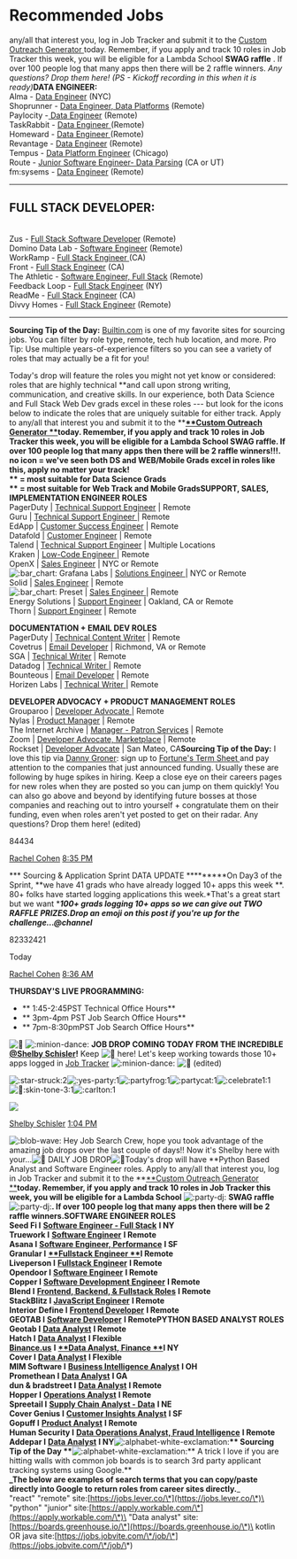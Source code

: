 # Recommended Jobs

any/all that interest you, log in Job Tracker and submit it to the [Custom Outreach Generator ](https://lambda-alumni.slack.com/archives/GJQ1VTZ7U/p1632239925188100)today. Remember, if you apply and track 10 roles in Job Tracker this week, you will be eligible for a Lambda School **SWAG raffle** . If over 100 people log that many apps then there will be 2 raffle winners. _Any questions? Drop them here! (PS - Kickoff recording in this when it is ready)_**DATA ENGINEER:**\
Alma - [Data Engineer](https://angel.co/company/alma-14/jobs/1169661-data-engineer) (NYC)\
Shoprunner - [Data Engineer, Data Platforms](https://builtin.com/job/data/data-engineer-data-platform/71736) (Remote)\
Paylocity -[ Data Engineer](https://www.paylocity.com/careers/career-opportunities/all-listings/?jobId=7374) (Remote)\
TaskRabbit - [Data Engineer ](https://boards.greenhouse.io/taskrabbit/jobs/3523067)(Remote)\
Homeward - [Data Engineer ](https://www.homeward.com/jobs?gh\_jid=4915619002)(Remote)\
Revantage - [Data Engineer](https://careers-revantage.icims.com/jobs/3157/data-engineer---remote/job?mobile=false\&width=1482\&height=500\&bga=true\&needsRedirect=false\&jan1offset=-300\&jun1offset=-240) (Remote)\
Tempus - [Data Platform Engineer](https://www.tempus.com/careers/job/?gh\_jid=4262179002) (Chicago)\
Route - [Junior Software Engineer- Data Parsing](https://route.com/careers#junior-software-engineer-data-parsing-team-ut) (CA or UT)\
fm:sysems - [Data Engineer](https://fmsystems.applytojob.com/apply/yAHW3sbsMx/Data-Engineer) (Remote)

***

## **FULL STACK DEVELOPER:**

\
Zus - [Full Stack Software Developer](https://jobs.lever.co/zushealth/3a5023af-bb94-40b0-9b6f-d680aedf44b3) (Remote)\
Domino Data Lab - [Software Engineer](https://boards.greenhouse.io/dominodatalab/jobs/3524308) (Remote)\
WorkRamp - [Full Stack Engineer ](https://angel.co/company/workramp/jobs/1708848-full-stack-engineer)(CA)\
Front - [Full Stack Engineer](https://angel.co/company/front/jobs/1700793-full-stack-engineer-growth-team) (CA)\
The Athletic - [Software Engineer, Full Stack](https://angel.co/company/the-athletic/jobs/1103135-software-engineer-full-stack-subscriber-experience-remote) (Remote)\
Feedback Loop - [Full Stack Engineer](https://angel.co/company/feedbackloopcom/jobs/680859-full-stack-engineer) (NY)\
ReadMe - [Full Stack Engineer](https://angel.co/company/readme/jobs/1730772-full-stack-engineer) (CA)\
Divvy Homes - [Full Stack Engineer](https://angel.co/company/divvy-homes/jobs/1735652-full-stack-engineer-chicago-remote-okay) (Remote)

***

**Sourcing Tip of the Day:** [Builtin.com](http://builtin.com) is one of my favorite sites for sourcing jobs. You can filter by role type, remote, tech hub location, and more. Pro Tip: Use multiple years-of-experience filters so you can see a variety of roles that may actually be a fit for you!

Today's drop will feature the roles you might not yet know or considered: roles that are highly technical \*\*and call upon strong writing, communication, and creative skills. In our experience, both Data Science and Full Stack Web Dev grads excel in these roles --- but look for the icons below to indicate the roles that are uniquely suitable for either track. Apply to any/all that interest you and submit it to the \*\*[**\*\*Custom Outreach Generator \*\***](https://lambda-alumni.slack.com/archives/GJQ1VTZ7U/p1632239925188100)**today. Remember, if you apply and track 10 roles in Job Tracker this week, you will be eligible for a Lambda School SWAG raffle. If over 100 people log that many apps then there will be 2 raffle winners!!!. no icon = we've seen both DS and WEB/Mobile Grads excel in roles like this, apply no matter your track!**\
**\*\* = most suitable for Data Science Grads**\
**\*\* = most suitable for Web Track and Mobile GradsSUPPORT, SALES, IMPLEMENTATION ENGINEER ROLES**\
PagerDuty | [Technical Support Engineer](https://boards.greenhouse.io/pagerduty/jobs/4174741004) | Remote\
Guru | [Technical Support Engineer ](https://jobs.supportdriven.com/job/764/technical-support-engineer/)| Remote\
EdApp | [Customer Success Engineer](https://jobs.lever.co/edapp/e375c957-9add-4f6a-8ec8-1b0774bfd88c) | Remote\
Datafold | [Customer Engineer](https://jobs.lever.co/datafold/9e3e19cd-54ee-469b-aaca-6a2231c7971a) | Remote\
Talend | [Technical Support Engineer](https://jobs.lever.co/talend/1024d514-a403-468d-bdd5-8be5a0aed142) | Multiple Locations\
Kraken | [Low-Code Engineer ](https://jobs.lever.co/kraken/4e2f2551-0c06-474d-a779-e5bbbdeec810?ref=web3.career)| Remote\
OpenX | [Sales Engineer](https://jobs.lever.co/openx/1f2aa5eb-be81-4c73-acbf-3762bcf9cb0a) | NYC or Remote\
![:bar\_chart:](https://slack-imgs.com/?c=1\&o1=gu\&url=https%3A%2F%2Fa.slack-edge.com%2Fproduction-standard-emoji-assets%2F13.0%2Fgoogle-medium%2F1f4ca%402x.png) Grafana Labs | [Solutions Engineer ](https://jobs.lever.co/grafana/e19b12bd-9a6b-4b53-bac0-38dd89fa49a4)| NYC or Remote\
Solid | [Sales Engineer](https://jobs.ashbyhq.com/solid/11226104-a4bb-4fe8-9532-a86fc94f7a95) | Remote\
![:bar\_chart:](https://slack-imgs.com/?c=1\&o1=gu\&url=https%3A%2F%2Fa.slack-edge.com%2Fproduction-standard-emoji-assets%2F13.0%2Fgoogle-medium%2F1f4ca%402x.png) Preset | [Sales Engineer ](https://angel.co/company/preset-1/jobs/1751391-sales-engineer)| Remote\
Energy Solutions | [Support Engineer](https://www.techjobsforgood.com/jobs/10785/) | Oakland, CA or Remote\
Thorn | [Support Engineer](https://www.techjobsforgood.com/jobs/10665/) | Remote

**DOCUMENTATION + EMAIL DEV ROLES**\
PagerDuty | [Technical Content Writer](https://boards.greenhouse.io/pagerduty/jobs/4100080004) | Remote\
Covetrus | [Email Developer](https://tarta.ai/j/jHqq03wBPV406l6XwvN0-email-developer-remote-in-richmond-va-at-covetrus) | Richmond, VA or Remote\
SGA | [Technical Writer](https://www.linkedin.com/jobs/view/technical-writer-remote-at-software-guidance-assistance-inc-sga-inc-2777958395/) | Remote\
Datadog | [Technical Writer ](https://www.linkedin.com/jobs/view/2783679795/)| Remote\
Bounteous | [Email Developer](https://jobs.lever.co/bounteous/702d7a59-b033-4ba4-8cee-ff3147cec794) | Remote\
Horizen Labs | [Technical Writer ](https://horizenlabs.io/careers/job/?gh\_jid=4136435004)| Remote

**DEVELOPER ADVOCACY + PRODUCT MANAGEMENT ROLES**\
Grouparoo | [Developer Advocate ](https://jobs.lever.co/grouparoo/5e1531b4-7ec8-4c10-8e52-fc23f8aa8452?lever-origin=applied\&lever-source%5B%5D=KeyValues)| Remote\
Nylas | [Product Manager](https://jobs.lever.co/nylas/b44dd0f8-cbea-4d03-bc34-6c41061a9812) | Remote\
The Internet Archive | [Manager - Patron Services](https://app.trinethire.com/companies/32967-internet-archive/jobs/42679-manager-patron-services-remote-n-america) | Remote\
Zoom | [Developer Advocate, Marketplace](https://www.builtinsf.com/job/engineer/marketplace-specialist-developer-advocate/67297) | Remote\
Rockset | [Developer Advocate](https://jobs.lever.co/rockset/4d54c201-45d1-493b-b3c7-cade7c6546db) | San Mateo, CA**Sourcing Tip of the Day:** I love this tip via [Danny Groner](https://twitter.com/DannyGroner): sign up to [Fortune's Term Sheet ](https://fortune.com/newsletter/termsheet)and pay attention to the companies that just announced funding. Usually these are following by huge spikes in hiring. Keep a close eye on their careers pages for new roles when they are posted so you can jump on them quickly! You can also go above and beyond by identifying future bosses at those companies and reaching out to intro yourself + congratulate them on their funding, even when roles aren't yet posted to get on their radar. Any questions? Drop them here! (edited)

84434

[Rachel Cohen](https://app.slack.com/team/W012CLA96NM) [8:35 PM](https://lambda-students.slack.com/archives/GJQ1VTZ7U/p1635986118153700)

\*\*\* Sourcing & Application Sprint DATA UPDATE \*\*\*\*\*\*\*\*\*On Day3 of the Sprint, \*\*we have 41 grads who have already logged 10+ apps this week \*\*. 80+ folks have started logging applications this week.\*That's a great start but we want \*_**100+ grads logging 10+ apps so we can give out TWO RAFFLE PRIZES.Drop an emoji on this post if you're up for the challenge...@channel**_

82332421

Today

[Rachel Cohen](https://app.slack.com/team/W012CLA96NM) [8:36 AM](https://lambda-students.slack.com/archives/GJQ1VTZ7U/p1636029399157200)

**THURSDAY'S LIVE PROGRAMMING:**

* \*\* 1:45-2:45PST Technical Office Hours\*\*
* \*\* 3pm-4pm PST Job Search Office Hours\*\*
* \*\* 7pm-8:30pmPST Job Search Office Hours\*\*

![:microphone:](https://slack-imgs.com/?c=1\&o1=gu\&url=https%3A%2F%2Fa.slack-edge.com%2Fproduction-standard-emoji-assets%2F13.0%2Fgoogle-medium%2F1f3a4%402x.png) ![:minion-dance:](https://slack-imgs.com/?c=1\&o1=gu\&url=https%3A%2F%2Femoji.slack-edge.com%2FTSZCHB482%2Fminion-dance%2Fb2e045cfc2a978bd.gif) **JOB DROP COMING TODAY FROM THE INCREDIBLE** [**@Shelby Schisler**](https://lambda-students.slack.com/team/U0259NF2NTZ)**!** Keep ![:eyes:](https://slack-imgs.com/?c=1\&o1=gu\&url=https%3A%2F%2Fa.slack-edge.com%2Fproduction-standard-emoji-assets%2F13.0%2Fgoogle-medium%2F1f440%402x.png) here! Let's keep working towards those 10+ apps logged in [Job Tracker](https://careers.lambdaschool.com/jobtracker) ![:minion-dance:](https://slack-imgs.com/?c=1\&o1=gu\&url=https%3A%2F%2Femoji.slack-edge.com%2FTSZCHB482%2Fminion-dance%2Fb2e045cfc2a978bd.gif) ![:microphone:](https://slack-imgs.com/?c=1\&o1=gu\&url=https%3A%2F%2Fa.slack-edge.com%2Fproduction-standard-emoji-assets%2F13.0%2Fgoogle-medium%2F1f3a4%402x.png) (edited)

![:star-struck:](https://slack-imgs.com/?c=1\&o1=gu\&url=https%3A%2F%2Fa.slack-edge.com%2Fproduction-standard-emoji-assets%2F13.0%2Fgoogle-small%2F1f929%402x.png)2![:yes-party:](https://slack-imgs.com/?c=1\&o1=gu\&url=https%3A%2F%2Femoji.slack-edge.com%2FTSZCHB482%2Fyes-party%2F5a6b27fa5f16c01f.gif)1![:partyfrog:](https://slack-imgs.com/?c=1\&o1=gu\&url=https%3A%2F%2Femoji.slack-edge.com%2FTSZCHB482%2Fpartyfrog%2Fe3dbae2b11156f0a.gif)1![:partycat:](https://slack-imgs.com/?c=1\&o1=gu\&url=https%3A%2F%2Femoji.slack-edge.com%2FTSZCHB482%2Fpartycat%2Fe3dbae2b11156f0a.gif)1![:celebrate1:](https://slack-imgs.com/?c=1\&o1=gu\&url=https%3A%2F%2Femoji.slack-edge.com%2FTSZCHB482%2Fcelebrate1%2Fd113a8dc93ae956c.gif)1![:muscle::skin-tone-3:](https://slack-imgs.com/?c=1\&o1=gu\&url=https%3A%2F%2Fa.slack-edge.com%2Fproduction-standard-emoji-assets%2F13.0%2Fgoogle-small%2F1f4aa-1f3fc%402x.png)1![:carlton:](https://slack-imgs.com/?c=1\&o1=gu\&url=https%3A%2F%2Femoji.slack-edge.com%2FTSZCHB482%2Fcarlton%2Fb0052e6693eb0b13.gif)1

![](https://ca.slack-edge.com/ESZCHB482-U0259NF2NTZ-71effe5c424a-48)

[Shelby Schisler](https://app.slack.com/team/U0259NF2NTZ) [1:04 PM](https://lambda-students.slack.com/archives/GJQ1VTZ7U/p1636045495159100)

![:blob-wave:](https://slack-imgs.com/?c=1\&o1=gu\&url=https%3A%2F%2Femoji.slack-edge.com%2FTSZCHB482%2Fblob-wave%2F4cb29be0b3bb0729.gif) Hey Job Search Crew, hope you took advantage of the amazing job drops over the last couple of days!! Now it's Shelby here with your...![:microphone:](https://slack-imgs.com/?c=1\&o1=gu\&url=https%3A%2F%2Fa.slack-edge.com%2Fproduction-standard-emoji-assets%2F13.0%2Fgoogle-medium%2F1f3a4%402x.png) DAILY JOB DROP![:microphone:](https://slack-imgs.com/?c=1\&o1=gu\&url=https%3A%2F%2Fa.slack-edge.com%2Fproduction-standard-emoji-assets%2F13.0%2Fgoogle-medium%2F1f3a4%402x.png)Today's drop will have \*\*Python Based Analyst and Software Engineer roles. Apply to any/all that interest you, log in Job Tracker and submit it to the \*\*[\*\*Custom Outreach Generator \*\*](https://lambda-alumni.slack.com/archives/GJQ1VTZ7U/p1632239925188100)**today. Remember, if you apply and track 10 roles in Job Tracker this week, you will be eligible for a Lambda School** ![:party-dj:](https://slack-imgs.com/?c=1\&o1=gu\&url=https%3A%2F%2Femoji.slack-edge.com%2FTSZCHB482%2Fparty-dj%2Ff059a960cf5746ef.gif) **SWAG raffle** ![:party-dj:](https://slack-imgs.com/?c=1\&o1=gu\&url=https%3A%2F%2Femoji.slack-edge.com%2FTSZCHB482%2Fparty-dj%2Ff059a960cf5746ef.gif)**. If over 100 people log that many apps then there will be 2 raffle winners.SOFTWARE ENGINEER ROLES**\
**Seed Fi I** [**Software Engineer - Full Stack**](https://jobs.lever.co/SeedFi/a06eef60-1ac8-47a7-9b35-15ca8abb99e7) **I NY**\
**Truework I** [**Software Engineer**](https://boards.greenhouse.io/truework/jobs/4791568003) **I Remote**\
**Asana I** [**Software Engineer, Performance**](https://boards.greenhouse.io/asana/jobs/3407336?t=e25d12871us) **I SF**\
**Granular I** [**\*\*Fullstack Engineer \*\***](https://builtin.com/job/engineer/fullstack-engineer/144912)**I Remote**\
**Liveperson I** [**Fullstack Engineer**](https://builtin.com/job/engineer/full-stack-engineer-sdei/212930) **I Remote**\
**Opendoor I** [**Software Engineer**](https://jobs.lever.co/opendoor/b2e245bd-3539-4699-be72-d187b88fecf0) **I Remote**\
**Copper I** [**Software Development Engineer**](https://boards.greenhouse.io/copperbanking/jobs/4012480004) **I Remote**\
**Blend I** [**Frontend, Backend, & Fullstack Roles**](https://boards.greenhouse.io/blend) **I Remote**\
**StackBlitz I** [**JavaScript Engineer**](https://jobs.lever.co/stackblitz/70ef26ea-cb9d-4184-9f2c-4853078d48f8) **I Remote**\
**Interior Define I** [**Frontend Developer**](https://jobs.lever.co/interiordefine/7a039915-9932-4513-a3bc-f19b934b7f7c) **I Remote**\
**GEOTAB I** [**Software Developer**](https://careers.geotab.com/jobs/description/c13c1ce7-8f77-4a15-af92-72f273dacb4c/) **I RemotePYTHON BASED ANALYST ROLES**\
**Geotab I** [**Data Analyst**](https://jobs.lever.co/geotab/41fd62c5-d62d-4f4b-b2fd-b5ba548d6a0e) **I Remote**\
**Hatch I** [**Data Analyst**](https://jobs.lever.co/Hatchcard/02ab83d2-73dc-4f71-975a-382e3c133203?source=incluzion) **I Flexible**\
[**Binance.us**](http://binance.us) **I** [**\*\*Data Analyst, Finance \*\***](https://jobs.lever.co/BAMTradingServices/1ad6867f-1f57-4c0d-a353-bf88b61e424c)**I NY**\
**Cover I** [**Data Analyst**](https://jobs.lever.co/cover-2/19b6f802-fe79-4cad-ad29-f9095688dfdc) **I Flexible**\
**MIM Software I** [**Business Intelligence Analyst**](https://jobs.lever.co/mimsoftware/d0939b46-8a96-4975-9669-d1919cc9cf73) **I OH**\
**Promethean I** [**Data Analyst**](https://jobs.lever.co/prometheanworld/4c2f6327-f35a-4d1c-aed9-3decf838704b) **I GA**\
**dun & bradstreet I** [**Data Analyst**](https://jobs.lever.co/dnb/2fe8634c-e010-4e58-a3ad-2fc661970360) **I Remote**\
**Hopper I** [**Operations Analyst**](https://jobs.lever.co/hopper/04a2d061-01b7-4563-bce6-9962fe44b3ff) **I Remote**\
**Spreetail I** [**Supply Chain Analyst - Data**](https://jobs.lever.co/spreetail/168d8d3a-8f40-4e66-8864-41d723c6469f) **I NE**\
**Cover Genius I** [**Customer Insights Analyst**](https://jobs.lever.co/covergenius/9456e124-db23-482e-b020-532690f83c97) **I SF**\
**Gopuff I** [**Product Analyst**](https://jobs.lever.co/gopuff/516652e3-8f42-473c-aa02-0c6d6498487f) **I Remote**\
**Human Security I** [**Data Operations Analyst, Fraud Intelligence**](https://jobs.lever.co/humansecurity/dd20766a-46a9-4d57-b2fc-055fefd7cbc4) **I Remote**\
**Addepar I** [**Data Analyst**](https://boards.greenhouse.io/addepar1/jobs/5638374002) **I NY**![:alphabet-white-exclamation:](https://slack-imgs.com/?c=1\&o1=gu\&url=https%3A%2F%2Femoji.slack-edge.com%2FTSZCHB482%2Falphabet-white-exclamation%2F08739f73a93a0d2c.png)**\*\* Sourcing Tip of the Day \*\***![:alphabet-white-exclamation:](https://slack-imgs.com/?c=1\&o1=gu\&url=https%3A%2F%2Femoji.slack-edge.com%2FTSZCHB482%2Falphabet-white-exclamation%2F08739f73a93a0d2c.png)\*\* A trick I love if you are hitting walls with common job boards is to search 3rd party applicant tracking systems using Google.\*\*\
**\_The below are examples of search terms that you can copy/paste directly into Google to return roles from career sites directly.**\_\
"react" "remote" site:[https://jobs.lever.co/\*](https://jobs.lever.co/\*)\
"python" "junior" site:[https://apply.workable.com/\*](https://apply.workable.com/\*)\
"Data analyst" site:[https://boards.greenhouse.io/\*](https://boards.greenhouse.io/\*)\
kotlin OR java site:[https://jobs.jobvite.com/\*/job/\*](https://jobs.jobvite.com/\*/job/\*)
